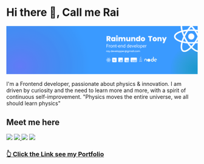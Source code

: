 # Hi there 👋, Call me Rai

<img src="LinkedIn cover - 3(1).png" />

I'm a Frontend developer, passionate about physics & innovation.
I am driven by curiosity and the need to learn more and more, with a spirit of continuous self-improvement.
"Physics moves the entire universe, we all should learn physics"
 
##

<h2>Meet me here</h2>
<div> 
 
  <a href="https://www.instagram.com/mambadev/" target="_blank"><img src="https://img.shields.io/badge/-Instagram-%23E4405F?style=for-the-badge&logo=instagram&logoColor=white" target="_blank"></a>
  <a href = "mailto:ray.developper@gmail.com"><img src="https://img.shields.io/badge/-Gmail-%23333?style=for-the-badge&logo=gmail&logoColor=white" target="_blank">   </a>
  <a href="https://www.linkedin.com/in/rjtony/" target="_blank"><img src="https://img.shields.io/badge/-LinkedIn-%230077B5?style=for-the-badge&logo=linkedin&logoColor=white" target="_blank"></a> 
  <a href="https://twitter.com/typerrguy" target="_blank"><img src="https://img.shields.io/twitter" target="_blank"></a> 

  
 ### <a href="https://typerguy-io.vercel.app/">👆 Click the Link see my Portfolio </a>
</div>  


